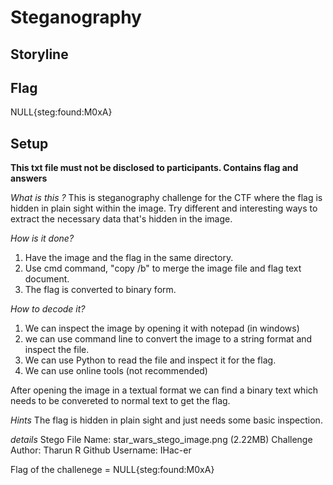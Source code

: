 # Steganography 

## Storyline 

## Flag 

NULL{steg:found:M0xA}

## Setup 

**This txt file must not be disclosed to participants. Contains flag and answers**

_What is this ?_
This is steganography challenge for the CTF where the flag is hidden in plain sight within the image. Try different and interesting ways to extract the necessary data that's hidden in the image.

_How is it done?_
1. Have the image and the flag in the same directory. 
2. Use cmd command, "copy /b" to merge the image file and flag text document. 
3. The flag is converted to binary form. 

_How to decode it?_
1. We can inspect the image by opening it with notepad (in windows) 
2. we can use command line to convert the image to a string format and inspect the file. 
3. We can use Python to read the file and inspect it for the flag. 
4. We can use online tools (not recommended)

After opening the image in a textual format we can find a binary text which needs to be convereted to normal text to get the flag. 

_Hints_
The flag is hidden in plain sight and just needs some basic inspection.

_details_
Stego File Name: star_wars_stego_image.png (2.22MB) 
Challenge Author: Tharun R 
Github Username: IHac-er

Flag of the challenege = NULL{steg:found:M0xA}